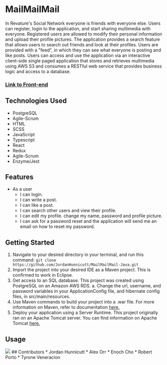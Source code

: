 # MailMailMail

In Revature's Social Network everyone is friends with everyone else. Users can register, login to the application, and start sharing multimedia with everyone. Registered users are allowed to modify their personal information and upload their profile pictures. The application provides a search feature that allows users to search out friends and look at their profiles. Users are provided with a "feed", in which they can see what everyone is posting and like posts. Users can access and use the application via an interactive client-side single paged application that stores and retrieves multimedia using AWS S3 and consumes a RESTful web service that provides business logic and access to a database.

### [Link to Front-end](https://github.com/TyroneV/MailMailMail-React)

## Technologies Used

* PostgreSQL
* Agile-Scrum
* HTML
* SCSS
* JavaScript
* Typescript
* React
* Redux
* Agile-Scrum
* Enzyme/Jest

## Features
* As a user
  * I can login.
  * I can write a post.
  * I can like a post.
  * I can search other users and view their profile.
  * I can edit my profile. change my name, password and profile picture.
  * I can ask for a password reset and the application will send me an email on how to reset my password.

## Getting Started
1. Navigate to your desired directory in your terminal, and run this command: `git clone https://github.com/JordanHunnicutt/MailMailMail-Java.git`
2. Import the project into your desired IDE as a Maven project. This is confirmed to work in Eclipse.
3. Get access to an SQL database. This project was created using PostgreSQL on an Amazon AWS RDS.
     a. Change the url, username, and password variables in your ApplicationConfig file, and hibernate config files, in src/main/resources.
4. Use Maven commands to build your project into a .war file. For more information on Maven, refer to documentation [here.](https://maven.apache.org/guides/index.html)
5. Deploy your application using a Server Runtime. This project originally ran on an Apache Tomcat server. You can find information on Apache Tomcat [here.](http://tomcat.apache.org/)
## Usage
<img src="https://github.com/TyroneV/MailMailMail-React/blob/master/public/images/M3Login.png">
## Contributors
* Jordan Hunnicutt
* Alex Orr
* Enoch Cho
* Robert Porto
* Tyrone Veneracion
